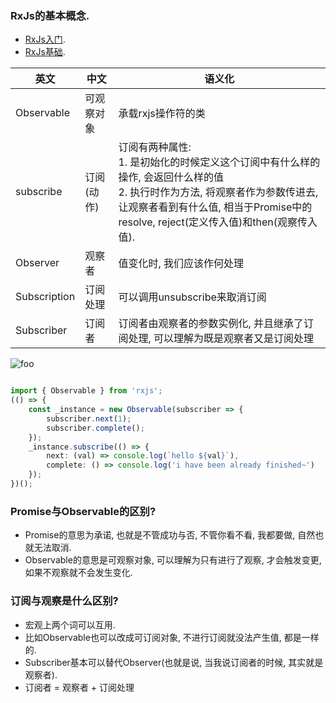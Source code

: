 ### RxJs的基本概念.

 - [RxJs入门](https://www.bilibili.com/video/BV1yF411P7TD?spm_id_from=333.999.0.0&vd_source=331e677ebe8fb9f71371d84f2131be4f).
 - [RxJs基础](https://www.bilibili.com/video/BV1UT411E7WK?spm_id_from=333.999.0.0&vd_source=331e677ebe8fb9f71371d84f2131be4f).


| 英文         | 中文       | 语义化                                                                                                                                                                                                                       |
| ------------ | ---------- | ---------------------------------------------------------------------------------------------------------------------------------------------------------------------------------------------------------------------------- |
| Observable   | 可观察对象 | 承载rxjs操作符的类                                                                                                                                                                                                           |
| subscribe    | 订阅(动作) | 订阅有两种属性: <br />1. 是初始化的时候定义这个订阅中有什么样的操作, 会返回什么样的值<br /> 2. 执行时作为方法, 将观察者作为参数传进去, 让观察者看到有什么值, 相当于Promise中的resolve, reject(定义传入值)和then(观察传入值). |
| Observer     | 观察者     | 值变化时, 我们应该作何处理                                                                                                                                                                                                   |
| Subscription | 订阅处理   | 可以调用unsubscribe来取消订阅                                                                                                                                                                                                |
| Subscriber   | 订阅者     | 订阅者由观察者的参数实例化, 并且继承了订阅处理, 可以理解为既是观察者又是订阅处理                                                                                                                                             |


<img :src="$withBase('/rxjs.jpg')" alt="foo">

```typescript

import { Observable } from 'rxjs';
(() => {
    const _instance = new Observable(subscriber => {
        subscriber.next(1);
        subscriber.complete();
    });
    _instance.subscribe(() => {
        next: (val) => console.log(`hello ${val}`),
        complete: () => console.log('i have been already finished~')
    });
})();

```

### Promise与Observable的区别?

- Promise的意思为承诺, 也就是不管成功与否, 不管你看不看, 我都要做, 自然也就无法取消.
- Observable的意思是可观察对象, 可以理解为只有进行了观察, 才会触发变更, 如果不观察就不会发生变化.

### 订阅与观察是什么区别?

 - 宏观上两个词可以互用.
 - 比如Observable也可以改成可订阅对象, 不进行订阅就没法产生值, 都是一样的.
 - Subscriber基本可以替代Observer(也就是说, 当我说订阅者的时候, 其实就是观察者).
 - 订阅者 = 观察者 + 订阅处理